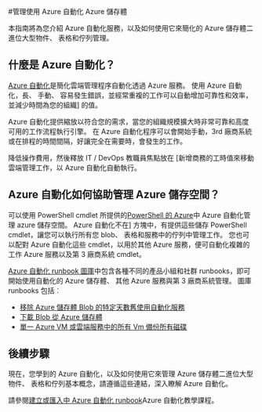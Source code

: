 <properties
    pageTitle="管理使用 Azure 自動化 Azure 儲存體"
    description="深入了解如何 Azure 自動化服務可在管理 Azure 儲存體。"
    services="storage, automation"
    documentationCenter=""
    authors="jodoglevy"
    manager="eamono"
    editor=""/>

<tags
    ms.service="storage"
    ms.workload="storage"
    ms.tgt_pltfrm="na"
    ms.devlang="na"
    ms.topic="article"
    ms.date="05/23/2016"
    ms.author="jolevy"/>



#<a name="managing-azure-storage-using-azure-automation"></a>管理使用 Azure 自動化 Azure 儲存體

本指南將為您介紹 Azure 自動化服務，以及如何使用它來簡化的 Azure 儲存體二進位大型物件、 表格和佇列管理。


## <a name="what-is-azure-automation"></a>什麼是 Azure 自動化？

[Azure 自動化](https://azure.microsoft.com/services/automation/)是簡化雲端管理程序自動化透過 Azure 服務。 使用 Azure 自動化，長、 手動、 容易發生錯誤，並經常重複的工作可以自動增加可靠性和效率，並減少時間為您的組織] 的值。

Azure 自動化提供縮放以符合您的需求，當您的組織規模擴大時非常可靠和高度可用的工作流程執行引擎。 在 Azure 自動化程序可以會開始手動，3rd 廠商系統或在排程的時間間隔，好讓完全在需要時，會發生的工作。

降低操作費用，然後釋放 IT / DevOps 教職員焦點放在 [新增商務的工時值來移動雲端管理工作，以 Azure 自動化自動執行。


## <a name="how-can-azure-automation-help-manage-azure-storage"></a>Azure 自動化如何協助管理 Azure 儲存空間？

可以使用 PowerShell cmdlet 所提供的[PowerShell 的 Azure](https://msdn.microsoft.com/library/azure/jj156055.aspx)中 Azure 自動化管理 azure 儲存空間。 Azure 自動化不在] 方塊中，有提供這些儲存 PowerShell cmdlet，讓您可以執行所有您 blob、 表格和服務中的佇列中管理工作。 您也可以配對 Azure 自動化這些 cmdlet，以用於其他 Azure 服務，便可自動化複雜的工作 Azure 服務以及第 3 廠商系統 cmdlet。

[Azure 自動化 runbook 圖庫](https://azure.microsoft.com/blog/2014/10/07/introducing-the-azure-automation-runbook-gallery/)中包含各種不同的產品小組和社群 runbooks，即可開始使用自動化的 Azure 儲存體、 其他 Azure 服務與第 3 廠商系統管理。 圖庫 runbooks 包括︰

 * [移除 Azure 儲存體 Blob 的特定天數舊使用自動化服務](https://gallery.technet.microsoft.com/scriptcenter/Remove-Storage-Blobs-that-aae4b761)
 * [下載 Blob 從 Azure 儲存體](https://gallery.technet.microsoft.com/scriptcenter/a-Blob-from-Azure-Storage-6bc13745)
 * [單一 Azure VM 或雲端服務中的所有 Vm 備份所有磁碟](https://gallery.technet.microsoft.com/scriptcenter/Backup-all-disks-for-a-ede940d5)


## <a name="next-steps"></a>後續步驟

現在，您學到的 Azure 自動化，以及如何使用它來管理 Azure 儲存體二進位大型物件、 表格和佇列基本概念，請遵循這些連結，深入瞭解 Azure 自動化。

請參閱[建立或匯入中 Azure 自動化 runbook](../automation/automation-creating-importing-runbook.md)Azure 自動化教學課程。
 
